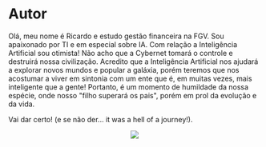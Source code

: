 
# Autor
Olá, meu nome é Ricardo e estudo gestão financeira na FGV. Sou apaixonado por TI e em especial sobre IA. Com relação a Inteligência Artificial sou otimista! Não acho que a Cybernet tomará o controle e destruirá nossa civilização. Acredito que a Inteligência Artificial nos ajudará a explorar novos mundos e popular a galáxia, porém teremos que nos acostumar a viver em sintonia com um ente que é, em muitas vezes, mais inteligente que a gente! Portanto, é um momento de humildade da nossa espécie, onde nosso "filho superará os pais", porém em prol da evolução e da vida.

Vai dar certo! (e se não der... it was a hell of a journey!).


<p align="center">
<img loading="lazy" src="http://img.shields.io/static/v1?label=STATUS&message=EM%20DESENVOLVIMENTO&color=GREEN&style=for-the-badge"/>
</p>
